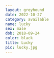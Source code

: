 ```yaml
---
layout: greyhound
date: 2022-10-27
category: available
name: lucky
sex: male
dob: 2018-09-24
color: black
title: Lucky
pic: lucky.jpg
---
```


